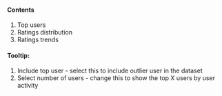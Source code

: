 #### Contents

1. Top users
2. Ratings distribution
3. Ratings trends

#### Tooltip:

1. Include top user - select this to include outlier user in the dataset
2. Select number of users - change this to show the top X users by user activity
